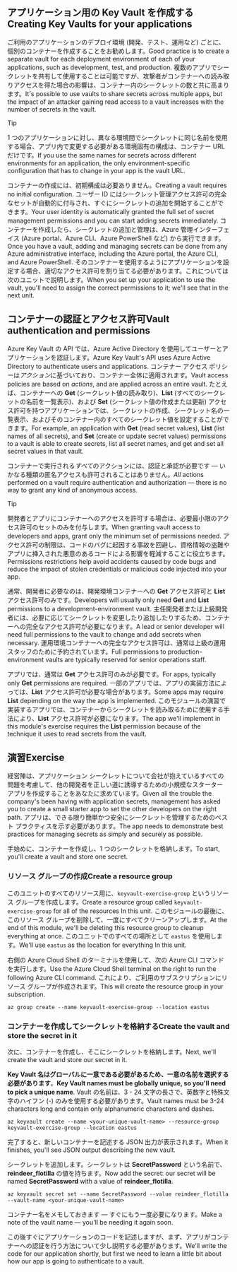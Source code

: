 ## <a name="creating-key-vaults-for-your-applications"></a><span data-ttu-id="3555e-101">アプリケーション用の Key Vault を作成する</span><span class="sxs-lookup"><span data-stu-id="3555e-101">Creating Key Vaults for your applications</span></span>

<span data-ttu-id="3555e-102">ご利用のアプリケーションのデプロイ環境 (開発、テスト、運用など) ごとに、個別のコンテナーを作成することをお勧めします。</span><span class="sxs-lookup"><span data-stu-id="3555e-102">Good practice is to create a separate vault for each deployment environment of each of your applications, such as development, test, and production.</span></span> <span data-ttu-id="3555e-103">複数のアプリでシークレットを共有して使用することは可能ですが、攻撃者がコンテナーへの読み取りアクセスを得た場合の影響は、コンテナー内のシークレットの数と共に高まります。</span><span class="sxs-lookup"><span data-stu-id="3555e-103">It's possible to use vaults to share secrets across multiple apps, but the impact of an attacker gaining read access to a vault increases with the number of secrets in the vault.</span></span>

> [!TIP]
> <span data-ttu-id="3555e-104">1 つのアプリケーションに対し、異なる環境間でシークレットに同じ名前を使用する場合、アプリ内で変更する必要がある環境固有の構成は、コンテナー URL だけです。</span><span class="sxs-lookup"><span data-stu-id="3555e-104">If you use the same names for secrets across different environments for an application, the only environment-specific configuration that has to change in your app is the vault URL.</span></span>

<span data-ttu-id="3555e-105">コンテナーの作成には、初期構成は必要ありません。</span><span class="sxs-lookup"><span data-stu-id="3555e-105">Creating a vault requires no initial configuration.</span></span> <span data-ttu-id="3555e-106">ユーザー ID にはシークレット管理アクセス許可の完全なセットが自動的に付与され、すぐにシークレットの追加を開始することができます。</span><span class="sxs-lookup"><span data-stu-id="3555e-106">Your user identity is automatically granted the full set of secret management permissions and you can start adding secrets immediately.</span></span> <span data-ttu-id="3555e-107">コンテナーを作成したら、シークレットの追加と管理は、Azure 管理インターフェイス (Azure portal、Azure CLI、Azure PowerShell など) から実行できます。</span><span class="sxs-lookup"><span data-stu-id="3555e-107">Once you have a vault, adding and managing secrets can be done from any Azure administrative interface, including the Azure portal, the Azure CLI, and Azure PowerShell.</span></span> <span data-ttu-id="3555e-108">そのコンテナーを使用するようにアプリケーションを設定する場合、適切なアクセス許可を割り当てる必要があります。これについては次のユニットで説明します。</span><span class="sxs-lookup"><span data-stu-id="3555e-108">When you set up your application to use the vault, you'll need to assign the correct permissions to it; we'll see that in the next unit.</span></span>

## <a name="vault-authentication-and-permissions"></a><span data-ttu-id="3555e-109">コンテナーの認証とアクセス許可</span><span class="sxs-lookup"><span data-stu-id="3555e-109">Vault authentication and permissions</span></span>

<span data-ttu-id="3555e-110">Azure Key Vault の API では、Azure Active Directory を使用してユーザーとアプリケーションを認証します。</span><span class="sxs-lookup"><span data-stu-id="3555e-110">Azure Key Vault's API uses Azure Active Directory to authenticate users and applications.</span></span> <span data-ttu-id="3555e-111">コンテナー アクセス ポリシーは*アクション*に基づいており、コンテナー全体に適用されます。</span><span class="sxs-lookup"><span data-stu-id="3555e-111">Vault access policies are based on *actions*, and are applied across an entire vault.</span></span> <span data-ttu-id="3555e-112">たとえば、コンテナーへの **Get** (シークレット値の読み取り)、**List** (すべてのシークレットの名前を一覧表示)、および **Set** (シークレット値の作成または更新) アクセス許可を持つアプリケーションでは、シークレットの作成、シークレット名の一覧表示、およびそのコンテナー内のすべてのシークレット値を設定することができます。</span><span class="sxs-lookup"><span data-stu-id="3555e-112">For example, an application with **Get** (read secret values), **List** (list names of all secrets), and **Set** (create or update secret values) permissions to a vault is able to create secrets, list all secret names, and get and set all secret values in that vault.</span></span>

<span data-ttu-id="3555e-113">コンテナーで実行される*すべて*のアクションには、認証と承認が必要です &mdash; いかなる種類の匿名アクセスも許可されることはありません。</span><span class="sxs-lookup"><span data-stu-id="3555e-113">*All* actions performed on a vault require authentication and authorization &mdash; there is no way to grant any kind of anonymous access.</span></span>

> [!TIP]
> <span data-ttu-id="3555e-114">開発者とアプリにコンテナーへのアクセスを許可する場合は、必要最小限のアクセス許可のセットのみを付与します。</span><span class="sxs-lookup"><span data-stu-id="3555e-114">When granting vault access to developers and apps, grant only the minimum set of permissions needed.</span></span> <span data-ttu-id="3555e-115">アクセス許可の制限は、コードのバグに起因する事故を回避し、資格情報の盗難やアプリに挿入された悪意のあるコードによる影響を軽減することに役立ちます。</span><span class="sxs-lookup"><span data-stu-id="3555e-115">Permissions restrictions help avoid accidents caused by code bugs and reduce the impact of stolen credentials or malicious code injected into your app.</span></span>

<span data-ttu-id="3555e-116">通常、開発者に必要なのは、開発環境コンテナーへの **Get** アクセス許可と **List** アクセス許可のみです。</span><span class="sxs-lookup"><span data-stu-id="3555e-116">Developers will usually only need **Get** and **List** permissions to a development-environment vault.</span></span> <span data-ttu-id="3555e-117">主任開発者または上級開発者には、必要に応じてシークレットを変更したり追加したりするため、コンテナーへの完全なアクセス許可が必要になります。</span><span class="sxs-lookup"><span data-stu-id="3555e-117">A lead or senior developer will need full permissions to the vault to change and add secrets when necessary.</span></span> <span data-ttu-id="3555e-118">運用環境コンテナーへの完全なアクセス許可は、通常は上級の運用スタッフのために予約されています。</span><span class="sxs-lookup"><span data-stu-id="3555e-118">Full permissions to production-environment vaults are typically reserved for senior operations staff.</span></span>

<span data-ttu-id="3555e-119">アプリでは、通常は **Get** アクセス許可のみが必要です。</span><span class="sxs-lookup"><span data-stu-id="3555e-119">For apps, typically only **Get** permissions are required.</span></span> <span data-ttu-id="3555e-120">一部のアプリでは、アプリの実装方法によっては、**List** アクセス許可が必要な場合があります。</span><span class="sxs-lookup"><span data-stu-id="3555e-120">Some apps may require **List** depending on the way the app is implemented.</span></span> <span data-ttu-id="3555e-121">このモジュールの演習で実装するアプリでは、コンテナーからシークレットを読み取るために使用する手法により、**List** アクセス許可が必要になります。</span><span class="sxs-lookup"><span data-stu-id="3555e-121">The app we'll implement in this module's exercise requires the **List** permission because of the technique it uses to read secrets from the vault.</span></span>

## <a name="exercise"></a><span data-ttu-id="3555e-122">演習</span><span class="sxs-lookup"><span data-stu-id="3555e-122">Exercise</span></span>

<span data-ttu-id="3555e-123">経営陣は、アプリケーション シークレットについて会社が抱えているすべての問題を考慮して、他の開発者を正しい道に誘導するための小規模なスターター アプリを作成することをあなたに求めています。</span><span class="sxs-lookup"><span data-stu-id="3555e-123">Given all the trouble the company's been having with application secrets, management has asked you to create a small starter app to set the other developers on the right path.</span></span> <span data-ttu-id="3555e-124">アプリは、できる限り簡単かつ安全にシークレットを管理するためのベスト プラクティスを示す必要があります。</span><span class="sxs-lookup"><span data-stu-id="3555e-124">The app needs to demonstrate best practices for managing secrets as simply and securely as possible.</span></span>

<span data-ttu-id="3555e-125">手始めに、コンテナーを作成し、1 つのシークレットを格納します。</span><span class="sxs-lookup"><span data-stu-id="3555e-125">To start, you'll create a vault and store one secret.</span></span>

### <a name="create-a-resource-group"></a><span data-ttu-id="3555e-126">リソース グループの作成</span><span class="sxs-lookup"><span data-stu-id="3555e-126">Create a resource group</span></span>

<span data-ttu-id="3555e-127">このユニットのすべてのリソース用に、`keyvault-exercise-group` というリソース グループを作成します。</span><span class="sxs-lookup"><span data-stu-id="3555e-127">Create a resource group called `keyvault-exercise-group` for all of the resources In this unit.</span></span> <span data-ttu-id="3555e-128">このモジュールの最後に、このリソース グループを削除して、一度にすべてクリーンアップします。</span><span class="sxs-lookup"><span data-stu-id="3555e-128">At the end of this module, we'll be deleting this resource group to cleanup everything at once.</span></span> <span data-ttu-id="3555e-129">このユニットでのすべての場所として `eastus` を使用します。</span><span class="sxs-lookup"><span data-stu-id="3555e-129">We'll use `eastus` as the location for everything In this unit.</span></span>

<span data-ttu-id="3555e-130">右側の Azure Cloud Shell のターミナルを使用して、次の Azure CLI コマンドを実行します。</span><span class="sxs-lookup"><span data-stu-id="3555e-130">Use the Azure Cloud Shell terminal on the right to run the following Azure CLI command.</span></span> <span data-ttu-id="3555e-131">これにより、ご利用のサブスクリプションにリソース グループが作成されます。</span><span class="sxs-lookup"><span data-stu-id="3555e-131">This will create the resource group in your subscription.</span></span>

```azurecli
az group create --name keyvault-exercise-group --location eastus
```

### <a name="create-the-vault-and-store-the-secret-in-it"></a><span data-ttu-id="3555e-132">コンテナーを作成してシークレットを格納する</span><span class="sxs-lookup"><span data-stu-id="3555e-132">Create the vault and store the secret in it</span></span>

<span data-ttu-id="3555e-133">次に、コンテナーを作成し、そこにシークレットを格納します。</span><span class="sxs-lookup"><span data-stu-id="3555e-133">Next, we'll create the vault and store our secret in it.</span></span>

<span data-ttu-id="3555e-134">**Key Vault 名はグローバルに一意である必要があるため、一意の名前を選択する必要があります**。</span><span class="sxs-lookup"><span data-stu-id="3555e-134">**Key Vault names must be globally unique, so you'll need to pick a unique name**.</span></span> <span data-ttu-id="3555e-135">Vault の名前は、3 - 24 文字の長さで、英数字と特殊文字のハイフン (-) のみを使用する必要があります。</span><span class="sxs-lookup"><span data-stu-id="3555e-135">Vault names must be 3-24 characters long and contain only alphanumeric characters and dashes.</span></span>

```azurecli
az keyvault create --name <your-unique-vault-name> --resource-group keyvault-exercise-group --location eastus
```

<span data-ttu-id="3555e-136">完了すると、新しいコンテナーを記述する JSON 出力が表示されます。</span><span class="sxs-lookup"><span data-stu-id="3555e-136">When it finishes, you'll see JSON output describing the new vault.</span></span>

<span data-ttu-id="3555e-137">シークレットを追加します。シークレットは **SecretPassword** という名前で、**reindeer_flotilla** の値を持ちます。</span><span class="sxs-lookup"><span data-stu-id="3555e-137">Now add the secret: our secret will be named **SecretPassword** with a value of **reindeer_flotilla**.</span></span>

```azurecli
az keyvault secret set --name SecretPassword --value reindeer_flotilla --vault-name <your-unique-vault-name>
```

<span data-ttu-id="3555e-138">コンテナー名をメモしておきます &mdash; すぐにもう一度必要になります。</span><span class="sxs-lookup"><span data-stu-id="3555e-138">Make a note of the vault name &mdash; you'll be needing it again soon.</span></span>

<span data-ttu-id="3555e-139">この後すぐにアプリケーションのコードを記述しますが、まず、アプリがコンテナーへの認証を行う方法について少し説明する必要があります。</span><span class="sxs-lookup"><span data-stu-id="3555e-139">We'll write the code for our application shortly, but first we need to learn a little bit about how our app is going to authenticate to a vault.</span></span>